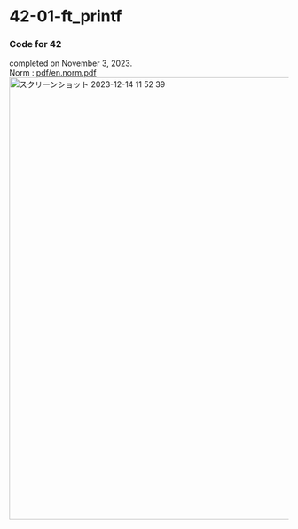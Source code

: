 # 42-01-ft_printf
### Code for 42
completed on November 3, 2023.  
Norm : [pdf/en.norm.pdf](https://github.com/42School/norminette/blob/master/pdf/en.norm.pdf)  
<img width="796" alt="スクリーンショット 2023-12-14 11 52 39" src="https://github.com/sino31/42-00-Libft/assets/105647930/87233394-4294-4bda-8c48-c9d8540731c1">
